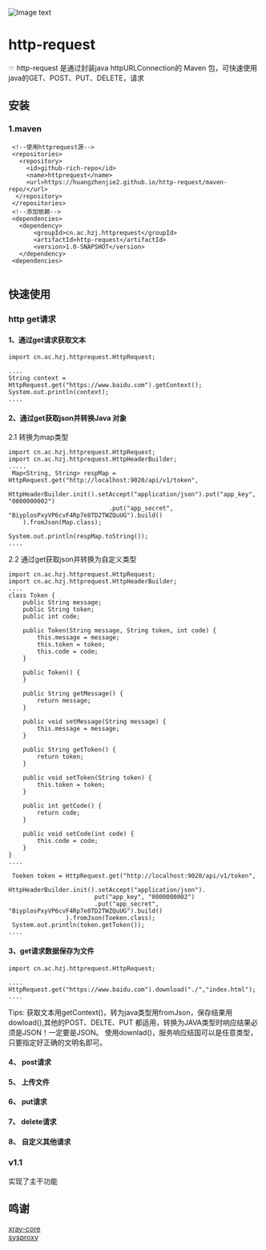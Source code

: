 
![Image text](https://github.com/HUANGZHENJIE2/RocketX/raw/main/resources/app.ico)
# http-request
☞ http-request 是通过封装java httpURLConnection的 Maven 包，可快速使用java的GET、POST、PUT、DELETE，请求
## 安装
### 1.maven
```
 <!--使用httprequest源-->
 <repositories>
   <repository>
     <id>github-rich-repo</id>
     <name>httprequest</name>
     <url>https://huangzhenjie2.github.io/http-request/maven-repo/</url>
  </repository>
 </repositories>
 <!--添加依赖-->
 <dependencies>
   <dependency>
       <groupId>cn.ac.hzj.httprequest</groupId>
       <artifactId>http-request</artifactId>
       <version>1.0-SNAPSHOT</version>
   </dependency>
 <dependencies>
  
```
## 快速使用
### http get请求
#### 1、通过get请求获取文本
```
import cn.ac.hzj.httprequest.HttpRequest;

....
String context = HttpRequest.get("https://www.baidu.com").getContext();
System.out.println(context);
....
```
#### 2、通过get获取json并转换Java 对象  
2.1 转换为map类型
```
import cn.ac.hzj.httprequest.HttpRequest;
import cn.ac.hzj.httprequest.HttpHeaderBuilder;
.....
 Map<String, String> respMap = HttpRequest.get("http://localhost:9020/api/v1/token",
    HttpHeaderBuilder.init().setAccept("application/json").put("app_key", "0000000002")
                            .put("app_secret", "BiyplosPxyVP6cvF4Rp7e8TD2TWZQuUG").build()
    ).fromJson(Map.class);
        
System.out.println(respMap.toString());
....
```
2.2 通过get获取json并转换为自定义类型
```
import cn.ac.hzj.httprequest.HttpRequest;
import cn.ac.hzj.httprequest.HttpHeaderBuilder;
....
class Token {
    public String message;
    public String token;
    public int code;

    public Token(String message, String token, int code) {
        this.message = message;
        this.token = token;
        this.code = code;
    }

    public Token() {
    }

    public String getMessage() {
        return message;
    }

    public void setMessage(String message) {
        this.message = message;
    }

    public String getToken() {
        return token;
    }

    public void setToken(String token) {
        this.token = token;
    }

    public int getCode() {
        return code;
    }

    public void setCode(int code) {
        this.code = code;
    }
}
....

 Toeken token = HttpRequest.get("http://localhost:9020/api/v1/token",
                HttpHeaderBuilder.init().setAccept("application/json").
                        put("app_key", "0000000002")
                        .put("app_secret", "BiyplosPxyVP6cvF4Rp7e8TD2TWZQuUG").build()
                ).fromJson(Toeken.class);
 System.out.println(token.getToken());
....
```

#### 3、get请求数据保存为文件
```
import cn.ac.hzj.httprequest.HttpRequest;

....
HttpRequest.get("https://www.baidu.com").download("./","index.html");
....
```
Tips: 获取文本用getContext()，转为java类型用fromJson，保存结果用dowload(),其他的POST、DELTE、PUT 都适用，转换为JAVA类型时响应结果必须是JSON！一定要是JSON。
使用downlad()，服务响应结国可以是任意类型，只要指定好正确的文明名即可。

#### 4、 post请求
#### 5、 上传文件
#### 6、 put请求
#### 7、 delete请求
#### 8、 自定义其他请求
### v1.1 
实现了主干功能
## 鸣谢
[xray-core](https://github.com/XTLS/Xray-core)  
[sysproxy](https://github.com/Noisyfox/sysproxy)  

